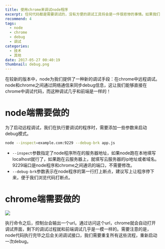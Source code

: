 ```yaml
---
title: 使用chrome来调试node程序
excerpt: 任何代码都是需要调试的，没有方便的调试工具将会是一件很悲惨的事情。如果我们使用的node版本比较新，就可以很方便地使用chrome进行远程调试。
recommend: 4
tags:
  - node
  - chrome
  - debug
  - 调试
categories:
  - 技术
  - 其他
date: 2017-05-27 00:40:19
thumbnail: debug.png
---
```

在较新的版本中，node为我们提供了一种新的调试手段：在chrome中远程调试。node和chrome之间通过网络通信来同步debug信息，这让我们能够直接在chrome中调试代码，而这种调试几乎和前端是一样的！

# node端需要做的

为了启动远程调试，我们在执行要调试的程序时，需要添加一些参数来启动debug模式。

```bash
node --inspect=example.com:9229 --debug-brk app.js
```

* `--inspect`参数指定了node程序所在的服务器地址，如果node跑在本地填写localhost就行了，如果跑在云服务器上，就填写云服务器的ip地址或者域名。9229端口是node程序和chrome之间通讯的端口，不需要修改。
* `--debug-brk`参数表示在node程序的第一行打上断点，建议写上让程序停下来，便于我们浏览代码打断点。

# chrome端需要做的

![](console.png)

执行命令之后，控制台会输出一个url。通过访问这个url，chrome就会自动打开调试界面，剩下的调试过程就和前端调试几乎是一模一样的。需要注意的是，node代码执行完毕之后会关闭调试接口，我们需要重复所有这些流程，重新启动一次debug。
